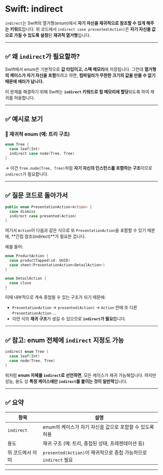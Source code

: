 # Swift: indirect

`indirect`는 Swift의 열거형(enum)에서 **자기 자신을 재귀적으로 참조할 수 있게 해주는 키워드**입니다.
위 코드에서 `indirect case presented(Action)`은 **자기 자신을 값으로 가질 수 있도록 설정**된 **재귀적 열거형**입니다.

---

## ✅ 왜 `indirect`가 필요할까?

Swift에서 enum은 기본적으로 **값 타입이고, 스택 메모리**에 저장됩니다.
그런데 **열거형의 케이스가 자기 자신을 포함**하려고 하면, **컴파일러가 무한한 크기의 값을 만들 수 없기 때문에 에러가 납니다.**

이 문제를 해결하기 위해 Swift는 **`indirect` 키워드로 힙 메모리에 할당**되도록 하여 재귀를 허용합니다.

---

## ✅ 예시로 보기

### 🔹 재귀적 enum (예: 트리 구조)

```swift
enum Tree {
  case leaf(Int)
  indirect case node(Tree, Tree)
}
```

→ 이건 `Tree.node(Tree, Tree)`처럼 **자기 자신의 인스턴스를 포함하는 구조**이므로 `indirect`가 필요합니다.

---

## ✅ 질문 코드로 돌아가서

```swift
public enum PresentationAction<Action> {
  case dismiss
  indirect case presented(Action)
}
```

여기서 `Action`이 다음과 같은 식으로 또 `PresentationAction`을 포함할 수 있기 때문에, \*\*간접 참조(indirect)\*\*가 필요한 겁니다.

예를 들어:

```swift
enum ProductAction {
  case productTapped(id: UUID)
  case sheet(PresentationAction<DetailAction>)
}

enum DetailAction {
  case close
}
```

이때 내부적으로 계속 중첩될 수 있는 구조가 되기 때문에:

* `PresentationAction` → `presented(Action)` → `Action` 안에 또 다른 `PresentationAction` …
* 이런 식의 **재귀 구조**가 생길 수 있으므로 **`indirect`가 필요**합니다.

---

## ✅ 참고: enum 전체에 `indirect` 지정도 가능

```swift
indirect enum Tree {
  case leaf(Int)
  case node(Tree, Tree)
}
```

위처럼 **enum 자체를 `indirect`로 선언하면**, 모든 케이스가 재귀 가능해집니다.
하지만 성능, 용도 상 **특정 케이스에만 `indirect`를 붙이는 것이 일반적**입니다.

---

## ✅ 요약

| 항목         | 설명                                                |
| ---------- | ------------------------------------------------- |
| `indirect` | enum의 케이스가 자기 자신을 값으로 포함할 수 있도록 허용                |
| 용도         | 재귀 구조 (예: 트리, 중첩된 상태, 프레젠테이션 등)                   |
| 위 코드에서 의미  | `presented(Action)`이 재귀적으로 중첩 가능하므로 `indirect` 필요 |

---


